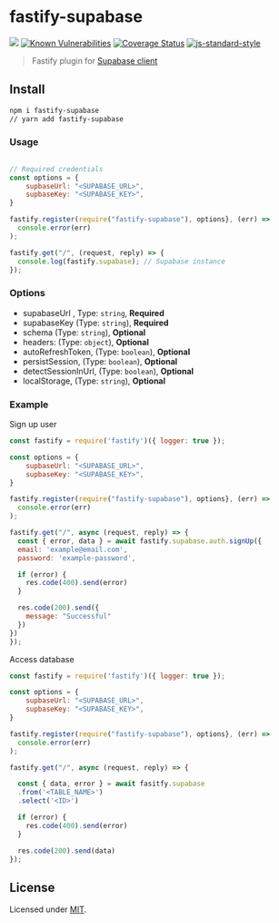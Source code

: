 # fastify-supabase

![](https://github.com/hawyar/fastify-supabase/workflows/ci/badge.svg)
[![Known Vulnerabilities](https://snyk.io/test/github/hawyar/fastify-supabase/badge.svg)](https://snyk.io/test/github/hawyar/fastify-supabase)
[![Coverage Status](https://coveralls.io/repos/github/hawyar/fastify-supabase/badge.svg?branch=main)](https://coveralls.io/github/hawyar/fastify-supabase?branch=main)
[![js-standard-style](https://img.shields.io/badge/code%20style-standard-brightgreen.svg?style=flat)](http://standardjs.com/)

> Fastify plugin for [Supabase client](https://github.com/supabase/supabase-js)

## Install

```bash
npm i fastify-supabase
// yarn add fastify-supabase
```

### Usage

```javascript

// Required credentials
const options = {
    supbaseUrl: "<SUPABASE_URL>",
    supbaseKey: "<SUPABASE_KEY>",
}

fastify.register(require("fastify-supabase"), options}, (err) =>
  console.error(err)
);

fastify.get("/", (request, reply) => {
  console.log(fastify.supabase); // Supabase instance
});
```

### Options

- supabaseUrl , Type: `string`, **Required**
- supabaseKey (Type: `string`), **Required**
- schema (Type: `string`), **Optional**
- headers: (Type: `object`), **Optional**
- autoRefreshToken, (Type: `boolean`), **Optional**
- persistSession, (Type: `boolean`), **Optional**
- detectSessionInUrl, (Type: `boolean`), **Optional**
- localStorage, (Type: `string`), **Optional**

### Example

Sign up user

```javascript
const fastify = require('fastify')({ logger: true });

const options = {
    supbaseUrl: "<SUPABASE_URL>",
    supbaseKey: "<SUPABASE_KEY>",
}

fastify.register(require("fastify-supabase"), options}, (err) =>
  console.error(err)
);

fastify.get("/", async (request, reply) => {
  const { error, data } = await fastify.supabase.auth.signUp({
  email: 'example@email.com',
  password: 'example-password',

  if (error) {
    res.code(400).send(error)
  }

  res.code(200).send({
    message: "Successful"
  })
})
});
```

Access database

```javascript
const fastify = require('fastify')({ logger: true });

const options = {
    supbaseUrl: "<SUPABASE_URL>",
    supbaseKey: "<SUPABASE_KEY>",
}

fastify.register(require("fastify-supabase"), options}, (err) =>
  console.error(err)
);

fastify.get("/", async (request, reply) => {

  const { data, error } = await fasitfy.supabase
  .from('<TABLE_NAME>')
  .select('<ID>')

  if (error) {
    res.code(400).send(error)
  }

  res.code(200).send(data)
});

```

## License

Licensed under [MIT](./LICENSE).
